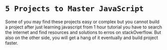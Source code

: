 # `5 Projects to Master JavaScript`

Some of you may find these projects easy or complex but you cannot build a project after just learning javascript from 1 hour tutorial you have to search the internet and find resources and solutions to erros on stackOverflow.
But also on the other side, you will get a hang of it eventually and build project faster.
